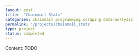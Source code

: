 ```yaml
---
layout: post
title:  "Chainmail Stats"
categories: chainmail programming scraping data-analysis
permalink: '/projects/chainmail_stats'
type: project
status: completed
---
```


Content: TODO